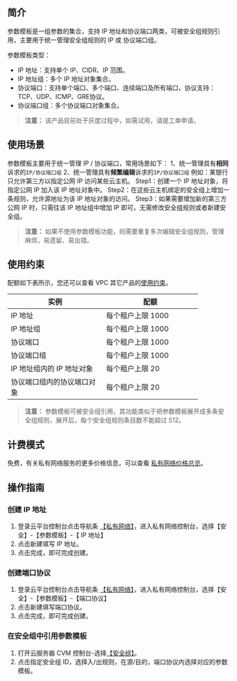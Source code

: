 <style rel="stylesheet">
table th:nth-of-type(1){
width:200px;
}</style>
<style rel="stylesheet">
table th:nth-of-type(2){
width:200px;
}</style>
<style rel="stylesheet">
table th:nth-of-type(3){
width:200px;
}</style>
<style rel="stylesheet">
table th:nth-of-type(4){
width:200px;
}</style>
<style rel="stylesheet">
table tr:hover {
background: #efefef; 
</style>
## 简介
参数模板是一组参数的集合，支持 IP 地址和协议端口两类，可被安全组规则引用，主要用于统一管理安全组规则的 IP 或 协议端口组。

参数模板类型：
- IP 地址：支持单个 IP、CIDR、IP 范围。
- IP 地址组：多个 IP 地址对象集合。
- 协议端口：支持单个端口、多个端口、连续端口及所有端口，协议支持：TCP、UDP、ICMP、GRE协议。
- 协议端口组：多个协议端口对象集合。

> <b>注意：</b>
> 该产品目前处于灰度过程中，如需试用，请提工单申请。


## 使用场景
参数模板主要用于统一管理 IP / 协议端口，常用场景如下：
1、统一管理具有**相同**诉求的```IP/协议端口组```
2、统一管理具有**频繁编辑**诉求的```IP/协议端口组```
例如：某银行只允许第三方以指定公网 IP 访问某些云主机。
Step1：创建一个 IP 地址对象，将指定公网 IP 加入该 IP 地址对象中。
Step2：在这些云主机绑定的安全组上增加一条规则，允许源地址为该 IP 地址对象的访问。
Step3：如果需要增加新的第三方公网 IP 时，只需往该 IP 地址组中增加 IP 即可，无需修改安全组规则或者新建安全组。
><b>注意：</b>
>如果不使用参数模板功能，则需要重复多次编辑安全组规则，管理麻烦，易遗留、易出错。


## 使用约束
配额如下表所示，您还可以查看 VPC 其它产品的<a href="http://tcecqpoc.fsphere.cn/document/product/215/537" target="_blank">使用约束</a>。

| 实例 | 配额 | 
|---------|---------|
| IP 地址 | 每个租户上限 1000 |
| IP 地址组 |每个租户上限 1000|
| 协议端口 | 每个租户上限 1000 |
| 协议端口组 |每个租户上限 1000 |
| IP 地址组内的 IP 地址对象 | 每个租户上限 20 |
| 协议端口组内的协议端口对象 | 每个租户上限 20  |

><b>注意：</b>
>参数模板可被安全组引用，其功能类似于把参数模板展开成多条安全组规则，展开后，每个安全组规则条目数不能超过 512。

## 计费模式
免费，有关私有网络服务的更多价格信息，可以查看 <a href="http://tcecqpoc.fsphere.cn/document/product/215/3079" target="_blank">私有网络价格总览</a>。


## 操作指南
### 创建 IP 地址
1) 登录云平台控制台点击导航条 <a href="http://console.tcecqpoc.fsphere.cn/vpc/vpc?rid=1" target="_blank">【私有网络】</a>，进入私有网络控制台，选择【安全】-【参数模板】-【 IP 地址】
2) 点击新建填写 IP 地址。
3) 点击完成，即可完成创建。

### 创建端口协议
1) 登录云平台控制台点击导航条 <a href="http://console.tcecqpoc.fsphere.cn/vpc/vpc?rid=1" target="_blank">【私有网络】</a>，进入私有网络控制台，选择【安全】-【参数模板】-【端口协议】
2) 点击新建填写端口协议。
3) 点击完成，即可完成创建。

### 在安全组中引用参数模板
1) 打开云服务器 CVM 控制台-选择<a href="http://console.tcecqpoc.fsphere.cn/cvm/securitygroup" target="_blank">【安全组】</a>。
2) 点击指定安全组 ID，选择入/出规则，在源/目的，端口协议内选择对应的参数模板。
